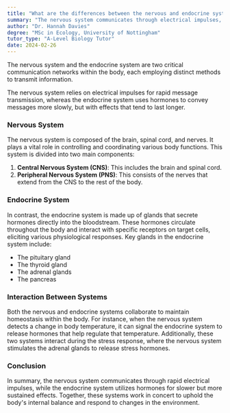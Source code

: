 ```yaml
---
title: "What are the differences between the nervous and endocrine systems?"
summary: "The nervous system communicates through electrical impulses, whereas the endocrine system relies on hormones for message transmission."
author: "Dr. Hannah Davies"
degree: "MSc in Ecology, University of Nottingham"
tutor_type: "A-Level Biology Tutor"
date: 2024-02-26
---
```


The nervous system and the endocrine system are two critical communication networks within the body, each employing distinct methods to transmit information. 

The nervous system relies on electrical impulses for rapid message transmission, whereas the endocrine system uses hormones to convey messages more slowly, but with effects that tend to last longer.

### Nervous System

The nervous system is composed of the brain, spinal cord, and nerves. It plays a vital role in controlling and coordinating various body functions. This system is divided into two main components:

1. **Central Nervous System (CNS)**: This includes the brain and spinal cord.
2. **Peripheral Nervous System (PNS)**: This consists of the nerves that extend from the CNS to the rest of the body.

### Endocrine System

In contrast, the endocrine system is made up of glands that secrete hormones directly into the bloodstream. These hormones circulate throughout the body and interact with specific receptors on target cells, eliciting various physiological responses. Key glands in the endocrine system include:

- The pituitary gland
- The thyroid gland
- The adrenal glands
- The pancreas

### Interaction Between Systems

Both the nervous and endocrine systems collaborate to maintain homeostasis within the body. For instance, when the nervous system detects a change in body temperature, it can signal the endocrine system to release hormones that help regulate that temperature. Additionally, these two systems interact during the stress response, where the nervous system stimulates the adrenal glands to release stress hormones.

### Conclusion

In summary, the nervous system communicates through rapid electrical impulses, while the endocrine system utilizes hormones for slower but more sustained effects. Together, these systems work in concert to uphold the body's internal balance and respond to changes in the environment.
    